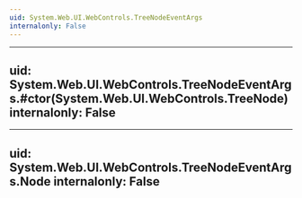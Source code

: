 ```yaml
---
uid: System.Web.UI.WebControls.TreeNodeEventArgs
internalonly: False
---
```


---
uid: System.Web.UI.WebControls.TreeNodeEventArgs.#ctor(System.Web.UI.WebControls.TreeNode)
internalonly: False
---

---
uid: System.Web.UI.WebControls.TreeNodeEventArgs.Node
internalonly: False
---
